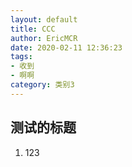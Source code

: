 ```yaml
---
layout: default
title: CCC
author: EricMCR
date: 2020-02-11 12:36:23
tags:
- 收到
- 啊啊
category: 类别3
---
```

## 测试的标题

1. 123
